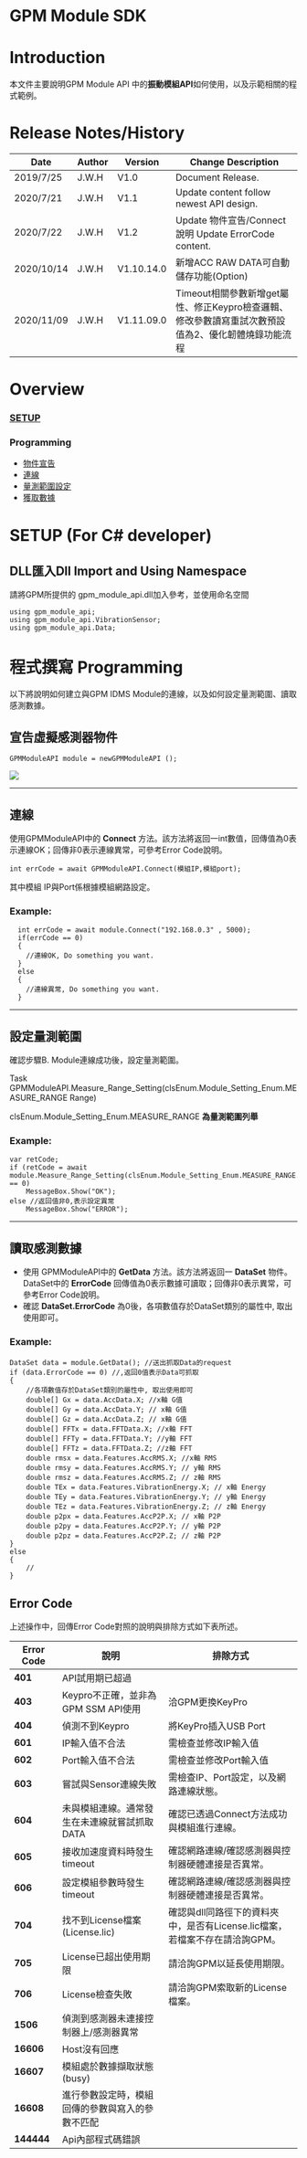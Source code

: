 # **GPM Module SDK**

#  **Introduction**

本文件主要說明GPM Module API 中的**振動模組API**如何使用，以及示範相關的程式範例。

# **Release Notes/History**

| **Date** | **Author** | **Version** | **Change Description** |
| ------ | ------ | ----- | ----- |
|  2019/7/25  | J.W.H | V1.0 | Document Release. | 
|  2020/7/21 | J.W.H | V1.1 | Update content follow newest API design. |
|  2020/7/22 | J.W.H | V1.2 |Update 物件宣告/Connect 說明  Update ErrorCode content. |
|  2020/10/14 | J.W.H | V1.10.14.0 |新增ACC RAW DATA可自動儲存功能(Option) |
|  2020/11/09 | J.W.H | V1.11.09.0 |Timeout相關參數新增get屬性、修正Keypro檢查邏輯、修改參數讀寫重試次數預設值為2、優化韌體燒錄功能流程 |

# Overview

### [SETUP](#SETUP)
### Programming 
- [物件宣告](#宣告虛擬感測器物件)
- [連線](#連線)
- [量測範圍設定](#量測範圍設定)
- [獲取數據](#獲取數據)


# **SETUP (For C# developer)** <a name="SETUP"></a>

## DLL匯入Dll Import and Using Namespace
 請將GPM所提供的 gpm_module_api.dll加入參考，並使用命名空間
      
    using gpm_module_api;
    using gpm_module_api.VibrationSensor;
    using gpm_module_api.Data;



# **程式撰寫 Programming**

 以下將說明如何建立與GPM IDMS Module的連線，以及如何設定量測範圍、讀取感測數據。

## **宣告虛擬感測器物件** <a name="宣告虛擬感測器物件"></a>

    GPMModuleAPI module = newGPMModuleAPI ();

![](RackMultipart20200722-4-1pq752s_html_7b281d7559e44134.gif)

---
## **連線** <a name="連線"></a>

 使用GPMModuleAPI中的 **Connect** 方法。該方法將返回一int數值，回傳值為0表示連線OK；回傳非0表示連線異常，可參考Error Code說明。

    int errCode = await GPMModuleAPI.Connect(模組IP,模組port);

其中模組 IP與Port係根據模組網路設定。

### Example:
      int errCode = await module.Connect("192.168.0.3" , 5000);
      if(errCode == 0)
      { 
        //連線OK, Do something you want.
      }
      else
      { 
        //連線異常, Do something you want. 
      }

---
## **設定量測範圍** <a name="量測範圍設定"></a>

確認步驟B. Module連線成功後，設定量測範圍。

   Task<int> GPMModuleAPI.Measure_Range_Setting(clsEnum.Module_Setting_Enum.MEASURE_RANGE Range)

clsEnum.Module_Setting_Enum.MEASURE_RANGE **為量測範圍列舉**

### Example:
    var retCode;
    if (retCode = await module.Measure_Range_Setting(clsEnum.Module_Setting_Enum.MEASURE_RANGE._2g) == 0) 
        MessageBox.Show("OK");
    else //返回值非0,表示設定異常
        MessageBox.Show("ERROR");

---
## **讀取感測數據** <a name="獲取數據"></a>

- 使用 GPMModuleAPI中的 **GetData** 方法。該方法將返回一 **DataSet** 物件。DataSet中的 **ErrorCode** 回傳值為0表示數據可讀取；回傳非0表示異常，可參考Error Code說明。
- 確認 **DataSet.ErrorCode** 為0後，各項數值存於DataSet類別的屬性中, 取出使用即可。
### Example:

    DataSet data = module.GetData(); //送出抓取Data的request
    if (data.ErrorCode == 0) //,返回0值表示Data可抓取
    { 
        //各項數值存於DataSet類別的屬性中, 取出使用即可
        double[] Gx = data.AccData.X; //x軸 G值
        double[] Gy = data.AccData.Y; // x軸 G值
        double[] Gz = data.AccData.Z; // x軸 G值
        double[] FFTx = data.FFTData.X; //x軸 FFT
        double[] FFTy = data.FFTData.Y; //y軸 FFT
        double[] FFTz = data.FFTData.Z; //z軸 FFT
        double rmsx = data.Features.AccRMS.X; //x軸 RMS
        double rmsy = data.Features.AccRMS.Y; // y軸 RMS
        double rmsz = data.Features.AccRMS.Z; // z軸 RMS
        double TEx = data.Features.VibrationEnergy.X; // x軸 Energy
        double TEy = data.Features.VibrationEnergy.Y; // y軸 Energy
        double TEz = data.Features.VibrationEnergy.Z; // z軸 Energy
        double p2px = data.Features.AccP2P.X; // x軸 P2P
        double p2py = data.Features.AccP2P.Y; // y軸 P2P
        double p2pz = data.Features.AccP2P.Z; // z軸 P2P
    }
    else
    {
        //
    }




## **Error Code**

上述操作中，回傳Error Code對照的說明與排除方式如下表所述。

| **Error Code** | **說明** | **排除方式** |
| ----- | ----- | ----- |
| **401** | API試用期已超過 | |
| **403** | Keypro不正確，並非為GPM SSM API使用 | 洽GPM更換KeyPro |
| **404** | 偵測不到Keypro | 將KeyPro插入USB Port |
| **601** | IP輸入值不合法 | 需檢查並修改IP輸入值 |
| **602** | Port輸入值不合法 | 需檢查並修改Port輸入值 |
| **603** | 嘗試與Sensor連線失敗 | 需檢查IP、Port設定，以及網路連線狀態。 |
| **604** | 未與模組連線。通常發生在未連線就嘗試抓取DATA | 確認已透過Connect方法成功與模組進行連線。 |
| **605** | 接收加速度資料時發生timeout |確認網路連線/確認感測器與控制器硬體連接是否異常。|
| **606** | 設定模組參數時發生timeout |確認網路連線/確認感測器與控制器硬體連接是否異常。|
| **704** | 找不到License檔案(License.lic) |確認與dll同路徑下的資料夾中，是否有License.lic檔案，若檔案不存在請洽詢GPM。|
| **705** | License已超出使用期限 |請洽詢GPM以延長使用期限。|
| **706** | License檢查失敗 |請洽詢GPM索取新的License檔案。|
| **1506** | 偵測到感測器未連接控制器上/感測器異常 ||
| **16606** | Host沒有回應 ||
| **16607** | 模組處於數據擷取狀態(busy) ||
| **16608** | 進行參數設定時，模組回傳的參數與寫入的參數不匹配 ||
| **144444** | Api內部程式碼錯誤 ||



